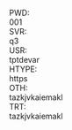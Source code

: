 PWD:<BR>001<BR>
SVR:<BR>q3<BR>
USR:<BR>tptdevar<BR>
HTYPE:<BR>https<BR>
OTH:<BR>tazkjvkaiemakl<BR>
TRT:<BR>tazkjvkaiemakl<BR>
